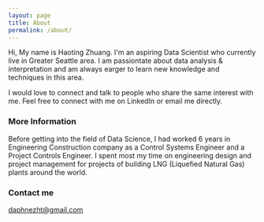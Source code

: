 ```yaml
---
layout: page
title: About
permalink: /about/
---
```


Hi, My name is Haoting Zhuang. I'm an aspiring Data Scientist who currently live in Greater Seattle area. I am passiontate about data analysis & interpretation and am always earger to learn new knowledge and techniques in this area. 

I would love to connect and talk to people who share the same interest with me.  Feel free to connect with me on LinkedIn or email me directly.

### More Information

Before getting into the field of Data Science, I had worked 6 years in Engineering Construction company as a Control Systems Engineer and a Project Controls Engineer. I spent most my time on engineering design and project management for projects of building LNG (Liquefied Natural Gas) plants around the world.

### Contact me

[daphnezht@gmail.com](mailto:daphnezht@gmail.com)